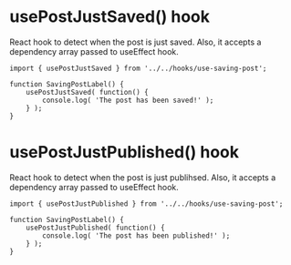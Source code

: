 # usePostJustSaved() hook
React hook to detect when the post is just saved.
Also, it accepts a dependency array passed to useEffect hook.

```es6
import { usePostJustSaved } from '../../hooks/use-saving-post';

function SavingPostLabel() {
	usePostJustSaved( function() {
		console.log( 'The post has been saved!' );
	} );
}
```

# usePostJustPublished() hook
React hook to detect when the post is just publihsed.
Also, it accepts a dependency array passed to useEffect hook.

```es6
import { usePostJustPublished } from '../../hooks/use-saving-post';

function SavingPostLabel() {
	usePostJustPublished( function() {
		console.log( 'The post has been published!' );
	} );
}
```
